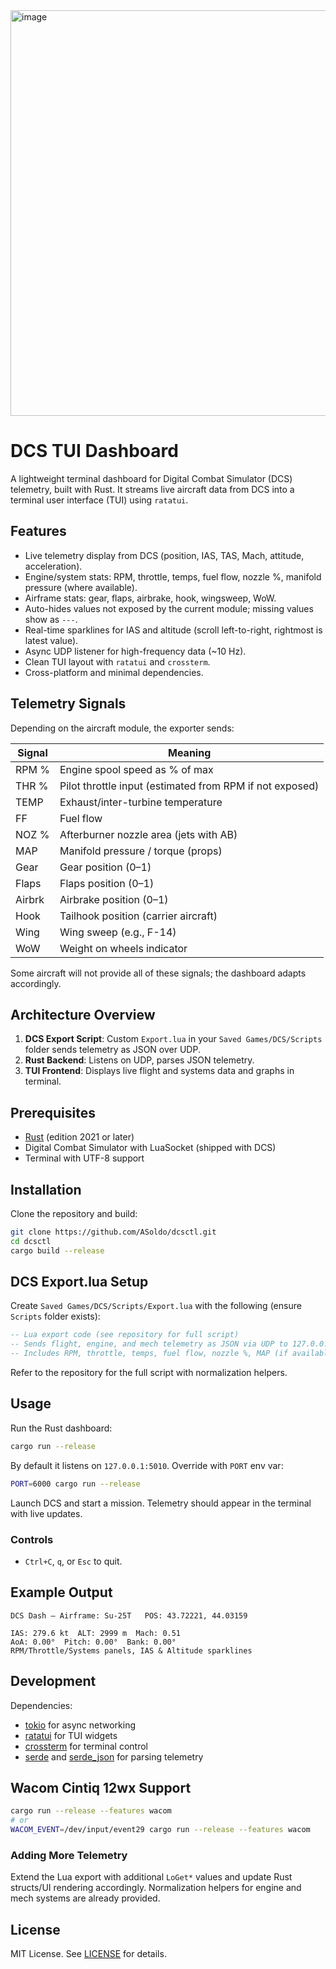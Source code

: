 <img width="1236" height="649" alt="image" src="https://github.com/user-attachments/assets/bc71300f-aa8e-472c-80c2-16b6e803bf09" />

# DCS TUI Dashboard

A lightweight terminal dashboard for Digital Combat Simulator (DCS) telemetry, built with Rust. It streams live aircraft data from DCS into a terminal user interface (TUI) using `ratatui`.

## Features

* Live telemetry display from DCS (position, IAS, TAS, Mach, attitude, acceleration).
* Engine/system stats: RPM, throttle, temps, fuel flow, nozzle %, manifold pressure (where available).
* Airframe stats: gear, flaps, airbrake, hook, wingsweep, WoW.
* Auto-hides values not exposed by the current module; missing values show as `---`.
* Real-time sparklines for IAS and altitude (scroll left-to-right, rightmost is latest value).
* Async UDP listener for high-frequency data (\~10 Hz).
* Clean TUI layout with `ratatui` and `crossterm`.
* Cross-platform and minimal dependencies.

## Telemetry Signals

Depending on the aircraft module, the exporter sends:

| Signal | Meaning                                                  |
| ------ | -------------------------------------------------------- |
| RPM %  | Engine spool speed as % of max                           |
| THR %  | Pilot throttle input (estimated from RPM if not exposed) |
| TEMP   | Exhaust/inter-turbine temperature                        |
| FF     | Fuel flow                                                |
| NOZ %  | Afterburner nozzle area (jets with AB)                   |
| MAP    | Manifold pressure / torque (props)                       |
| Gear   | Gear position (0–1)                                      |
| Flaps  | Flaps position (0–1)                                     |
| Airbrk | Airbrake position (0–1)                                  |
| Hook   | Tailhook position (carrier aircraft)                     |
| Wing   | Wing sweep (e.g., F-14)                                  |
| WoW    | Weight on wheels indicator                               |

Some aircraft will not provide all of these signals; the dashboard adapts accordingly.

## Architecture Overview

1. **DCS Export Script**: Custom `Export.lua` in your `Saved Games/DCS/Scripts` folder sends telemetry as JSON over UDP.
2. **Rust Backend**: Listens on UDP, parses JSON telemetry.
3. **TUI Frontend**: Displays live flight and systems data and graphs in terminal.

## Prerequisites

* [Rust](https://www.rust-lang.org/) (edition 2021 or later)
* Digital Combat Simulator with LuaSocket (shipped with DCS)
* Terminal with UTF-8 support

## Installation

Clone the repository and build:

```bash
git clone https://github.com/ASoldo/dcsctl.git
cd dcsctl
cargo build --release
```

## DCS Export.lua Setup

Create `Saved Games/DCS/Scripts/Export.lua` with the following (ensure `Scripts` folder exists):

```lua
-- Lua export code (see repository for full script)
-- Sends flight, engine, and mech telemetry as JSON via UDP to 127.0.0.1:5010 at 10 Hz.
-- Includes RPM, throttle, temps, fuel flow, nozzle %, MAP (if available), gear, flaps, airbrake, hook, wing, WoW.
```

Refer to the repository for the full script with normalization helpers.

## Usage

Run the Rust dashboard:

```bash
cargo run --release
```

By default it listens on `127.0.0.1:5010`. Override with `PORT` env var:

```bash
PORT=6000 cargo run --release
```

Launch DCS and start a mission. Telemetry should appear in the terminal with live updates.

### Controls

* `Ctrl+C`, `q`, or `Esc` to quit.

## Example Output

```
DCS Dash — Airframe: Su-25T   POS: 43.72221, 44.03159

IAS: 279.6 kt  ALT: 2999 m  Mach: 0.51
AoA: 0.00°  Pitch: 0.00°  Bank: 0.00°
RPM/Throttle/Systems panels, IAS & Altitude sparklines
```

## Development

Dependencies:

* [tokio](https://docs.rs/tokio/) for async networking
* [ratatui](https://ratatui.rs/) for TUI widgets
* [crossterm](https://crates.io/crates/crossterm) for terminal control
* [serde](https://serde.rs/) and [serde\_json](https://docs.rs/serde_json/) for parsing telemetry

## Wacom Cintiq 12wx Support

```sh
cargo run --release --features wacom
# or
WACOM_EVENT=/dev/input/event29 cargo run --release --features wacom
```

### Adding More Telemetry

Extend the Lua export with additional `LoGet*` values and update Rust structs/UI rendering accordingly. Normalization helpers for engine and mech systems are already provided.

## License

MIT License. See [LICENSE](LICENSE) for details.
